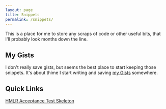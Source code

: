 ```yaml
---
layout: page
title: Snippets
permalink: /snippets/
---
```


This is a place for me to store any scraps of code or other useful bits, that I'll probably look months
down the line.


## My Gists
I don't really save gists, but seems the best place to start keeping those snippets. It's about thime
I start writing and saving [my Gists][1] somewhere.

## Quick Links
[HMLR Acceptance Test Skeleton][2]


[1]: https://gist.github.com/flynnbops
[2]: https://github.com/LandRegistry/skeleton-acceptance-tests
